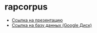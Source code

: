 # rapcorpus

- [Ссылка на презентацию](https://docs.google.com/presentation/d/15Bpjmh0S8mzDe0EDF3gcRP9eJ-ctyTeC4cVVKnuOfRs/edit?usp=sharing)
- [Ссылка на базу данных (Google Диск)](https://drive.google.com/file/d/1MpA5UeKmyqibf0vWCe0nHRh6VmiNBAU9/view?usp=sharing)
